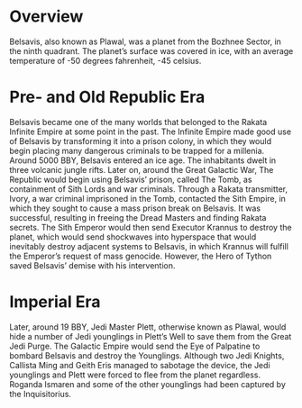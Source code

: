 # Overview

Belsavis, also known as Plawal, was a planet from the Bozhnee Sector, in the ninth quadrant.
The planet’s surface was covered in ice, with an average temperature of -50 degrees fahrenheit, -45 celsius.

# Pre- and Old Republic Era

Belsavis became one of the many worlds that belonged to the Rakata Infinite Empire at some point in the past.
The Infinite Empire made good use of Belsavis by transforming it into a prison colony, in which they would begin placing many dangerous criminals to be trapped for a millenia.
Around 5000 BBY, Belsavis entered an ice age.
The inhabitants dwelt in three volcanic jungle rifts.
Later on, around the Great Galactic War, The Republic would begin using Belsavis’ prison, called The Tomb, as containment of Sith Lords and war criminals.
Through a Rakata transmitter, Ivory, a war criminal imprisoned in the Tomb, contacted the Sith Empire, in which they sought to cause a mass prison break on Belsavis.
It was successful, resulting in freeing the Dread Masters and finding Rakata secrets.
The Sith Emperor would then send Executor Krannus to destroy the planet, which would send shockwaves into hyperspace that would inevitably destroy adjacent systems to Belsavis, in which Krannus will fulfill the Emperor’s request of mass genocide.
However, the Hero of Tython saved Belsavis’ demise with his intervention.

# Imperial Era

Later, around 19 BBY, Jedi Master Plett, otherwise known as Plawal, would hide a number of Jedi younglings in Plett’s Well to save them from the Great Jedi Purge.
The Galactic Empire would send the Eye of Palpatine to bombard Belsavis and destroy the Younglings.
Although two Jedi Knights, Callista Ming and Geith Eris managed to sabotage the device, the Jedi younglings and Plett were forced to flee from the planet regardless.
Roganda Ismaren and some of the other younglings had been captured by the Inquisitorius.
